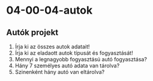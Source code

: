 # 04-00-04-autok
## Autók projekt

1. Írja ki az összes autok adatait!
2. Írja ki az eladaott autok típusát és fogyasztását!
3. Mennyi a legnagyobb fogyasztású autó fogyasztása?
4. Hány 7 személyes autó adata van tárolva?
5. Szinenként hány autó van eltárolva?
